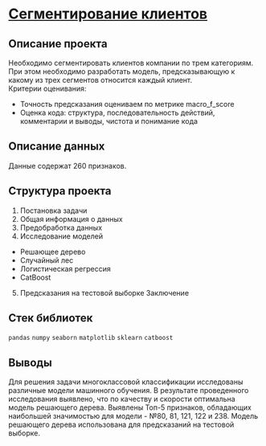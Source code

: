 # [Сегментирование клиентов](https://github.com/borisenko-ru/ds_projects/blob/main/02_Customer_Segmentation/task.ipynb)

## Описание проекта

Необходимо сегментировать клиентов компании по трем категориям. При этом необходимо разработать модель, предсказывающую к какому из трех сегментов относится каждый клиент.\
Критерии оценивания:
- Точность предсказания оцениваем по метрике macro_f_score
- Оценка кода: структура, последовательность действий, комментарии и выводы, чистота и понимание кода

## Описание данных

Данные содержат 260 признаков.

## Структура проекта

1. Постановка задачи
2. Общая информация о данных
3. Предобработка данных
4. Исследование моделей
- Решающее дерево
- Случайный лес
- Логистическая регрессия
- CatBoost
5. Предсказания на тестовой выборке
Заключение

## Стек библиотек
`pandas` `numpy` `seaborn` `matplotlib` `sklearn` `catboost`

## Выводы
Для решения задачи многоклассовой классификации исследованы различные модели машинного обучения. В результате проведенного исследования выявлено, что по качеству и скорости оптимальна модель решающего дерева. Выявлены Топ-5 признаков, обладающих наибольшей значимостью для модели - №80, 81, 121, 122 и 238. Модель решающего дерева использована для предсказаний на тестовой выборке.

